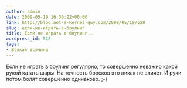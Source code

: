 ```yaml
---
author: admin
date: 2009-05-19 16:36:22+00:00
link: http://blog.not-a-kernel-guy.com/2009/05/19/528
slug: если-не-играть-в-боулинг
title: Если не играть в боулинг..
wordpress_id: 528
tags:
- Всякая всячина
---
```


Если не играть в боулинг регулярно, то совершенно неважно какой рукой катать шары. На точность бросков это никак не влияет. И руки потом болят совершенно одинаково. ;-)
